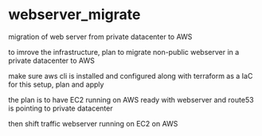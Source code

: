 # webserver_migrate
migration of web server from private datacenter to AWS

to imrove the infrastructure, plan to migrate non-public webserver in a private datacenter to AWS

make sure aws cli is installed and configured along with terraform as a IaC for this setup, plan and apply

the plan is to have EC2 running on AWS ready with webserver and route53 is pointing to private datacenter

then shift traffic webserver running on EC2 on AWS
